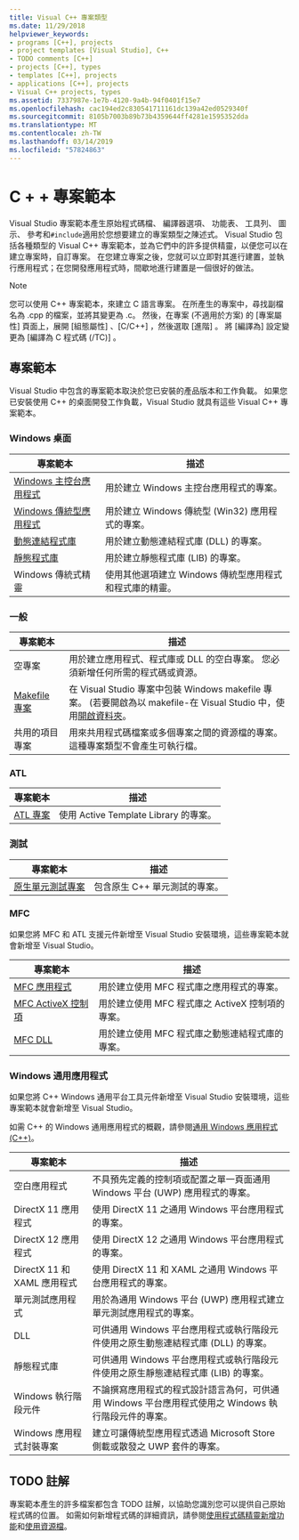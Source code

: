 ```yaml
---
title: Visual C++ 專案類型
ms.date: 11/29/2018
helpviewer_keywords:
- programs [C++], projects
- project templates [Visual Studio], C++
- TODO comments [C++]
- projects [C++], types
- templates [C++], projects
- applications [C++], projects
- Visual C++ projects, types
ms.assetid: 7337987e-1e7b-4120-9a4b-94f0401f15e7
ms.openlocfilehash: cac194ed2c830541711161dc139a42ed0529340f
ms.sourcegitcommit: 8105b7003b89b73b4359644ff4281e1595352dda
ms.translationtype: MT
ms.contentlocale: zh-TW
ms.lasthandoff: 03/14/2019
ms.locfileid: "57824863"
---
```

# <a name="c-project-templates"></a>C + + 專案範本

Visual Studio 專案範本產生原始程式碼檔、 編譯器選項、 功能表、 工具列、 圖示、 參考和`#include`適用於您想要建立的專案類型之陳述式。 Visual Studio 包括各種類型的 Visual C++ 專案範本，並為它們中的許多提供精靈，以便您可以在建立專案時，自訂專案。 在您建立專案之後，您就可以立即對其進行建置，並執行應用程式；在您開發應用程式時，間歇地進行建置是一個很好的做法。

> [!NOTE]
> 您可以使用 C++ 專案範本，來建立 C 語言專案。 在所產生的專案中，尋找副檔名為 .cpp 的檔案，並將其變更為 .c。 然後，在專案 (不適用於方案) 的 [專案屬性]  頁面上，展開 [組態屬性] 、[C/C++]  ，然後選取 [進階] 。 將 [編譯為]  設定變更為 [編譯為 C 程式碼 (/TC)] 。

## <a name="project-templates"></a>專案範本

Visual Studio 中包含的專案範本取決於您已安裝的產品版本和工作負載。 如果您已安裝使用 C++ 的桌面開發工作負載，Visual Studio 就具有這些 Visual C++ 專案範本。

### <a name="windows-desktop"></a>Windows 桌面

|專案範本|描述|
|----------------------|-----------------------------|
|[Windows 主控台應用程式](../../windows/creating-a-console-application.md)|用於建立 Windows 主控台應用程式的專案。|
|[Windows 傳統型應用程式](../../windows/walkthrough-creating-windows-desktop-applications-cpp.md)|用於建立 Windows 傳統型 (Win32) 應用程式的專案。|
|[動態連結程式庫](../walkthrough-creating-and-using-a-dynamic-link-library-cpp.md)|用於建立動態連結程式庫 (DLL) 的專案。|
|[靜態程式庫](../../windows/walkthrough-creating-and-using-a-static-library-cpp.md)|用於建立靜態程式庫 (LIB) 的專案。|
|Windows 傳統式精靈|使用其他選項建立 Windows 傳統型應用程式和程式庫的精靈。|

### <a name="general"></a>一般

|專案範本|描述|
|----------------------|-----------------------------|
|空專案|用於建立應用程式、程式庫或 DLL 的空白專案。 您必須新增任何所需的程式碼或資源。|
|[Makefile 專案](creating-a-makefile-project.md)|在 Visual Studio 專案中包裝 Windows makefile 專案。 (若要開啟為以 makefile-在 Visual Studio 中，使用[開啟資料夾](../open-folder-projects-cpp.md)。|
|共用的項目專案|用來共用程式碼檔案或多個專案之間的資源檔的專案。 這種專案類型不會產生可執行檔。|

### <a name="atl"></a>ATL

|專案範本|描述|
|----------------------|-----------------------------|
|[ATL 專案](../../atl/reference/creating-an-atl-project.md)|使用 Active Template Library 的專案。|

### <a name="test"></a>測試

|專案範本|描述|
|----------------------|-----------------------------|
|[原生單元測試專案](/visualstudio/test/writing-unit-tests-for-c-cpp-with-the-microsoft-unit-testing-framework-for-cpp)|包含原生 C++ 單元測試的專案。|

### <a name="mfc"></a>MFC

如果您將 MFC 和 ATL 支援元件新增至 Visual Studio 安裝環境，這些專案範本就會新增至 Visual Studio。

|專案範本|描述|
|----------------------|-----------------------------|
|[MFC 應用程式](../../mfc/reference/creating-an-mfc-application.md)|用於建立使用 MFC 程式庫之應用程式的專案。|
|[MFC ActiveX 控制項](../../mfc/reference/creating-an-mfc-activex-control.md)|用於建立使用 MFC 程式庫之 ActiveX 控制項的專案。|
|[MFC DLL](../../mfc/reference/creating-an-mfc-dll-project.md)|用於建立使用 MFC 程式庫之動態連結程式庫的專案。|

### <a name="windows-universal-apps"></a>Windows 通用應用程式

如果您將 C++ Windows 通用平台工具元件新增至 Visual Studio 安裝環境，這些專案範本就會新增至 Visual Studio。

如需 C++ 的 Windows 通用應用程式的概觀，請參閱[通用 Windows 應用程式 (C++)](../../windows/universal-windows-apps-cpp.md)。

|專案範本|描述|
|----------------------|-----------------------------|
|空白應用程式|不具預先定義的控制項或配置之單一頁面通用 Windows 平台 (UWP) 應用程式的專案。|
|DirectX 11 應用程式|使用 DirectX 11 之通用 Windows 平台應用程式的專案。|
|DirectX 12 應用程式|使用 DirectX 12 之通用 Windows 平台應用程式的專案。|
|DirectX 11 和 XAML 應用程式|使用 DirectX 11 和 XAML 之通用 Windows 平台應用程式的專案。|
|單元測試應用程式|用於為通用 Windows 平台 (UWP) 應用程式建立單元測試應用程式的專案。|
|DLL|可供通用 Windows 平台應用程式或執行階段元件使用之原生動態連結程式庫 (DLL) 的專案。|
|靜態程式庫|可供通用 Windows 平台應用程式或執行階段元件使用之原生靜態連結程式庫 (LIB) 的專案。|
|Windows 執行階段元件|不論撰寫應用程式的程式設計語言為何，可供通用 Windows 平台應用程式使用之 Windows 執行階段元件的專案。|
|Windows 應用程式封裝專案|建立可讓傳統型應用程式透過 Microsoft Store 側載或散發之 UWP 套件的專案。|

## <a name="todo-comments"></a>TODO 註解

專案範本產生的許多檔案都包含 TODO 註解，以協助您識別您可以提供自己原始程式碼的位置。 如需如何新增程式碼的詳細資訊，請參閱[使用程式碼精靈新增功能](../../ide/adding-functionality-with-code-wizards-cpp.md)和[使用資源檔](../../windows/working-with-resource-files.md)。


